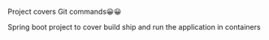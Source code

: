 Project covers Git commands😀😀

Spring boot project to cover build ship and run the application in containers
